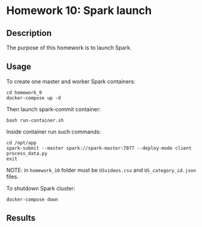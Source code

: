 # Homework 10: Spark launch


## Description

The purpose of this homework is to launch Spark.


## Usage


To create one master and worker Spark containers:

```
cd homework_9
docker-compose up -d
```

Then launch spark-commit container:

```
bash run-container.sh
```

Inside container run such commands:

```
cd /opt/app
spark-submit --master spark://spark-master:7077 --deploy-mode client process_data.py
exit
```

NOTE: in ```homework_10``` folder must be ```USvideos.csv``` and ```US_category_id.json``` files.

To shutdown Spark cluster:

```
docker-compose down
```

## Results